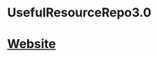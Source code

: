 # UsefulResourceRepo3.0


# [Website](https://useful-resource-repo3-0.vercel.app/)




<!-- TOC -->
<!-- /TOC -->
